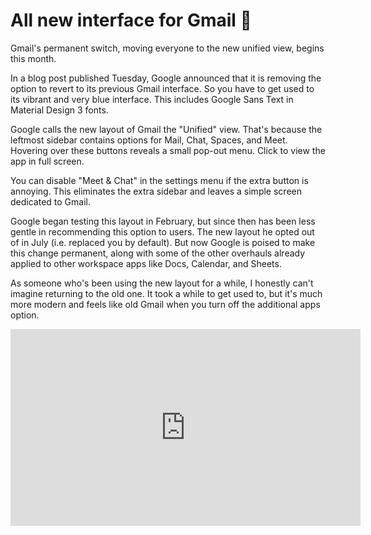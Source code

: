 # All new interface for Gmail 📧

Gmail's permanent switch, moving everyone to the new unified view, begins this month.

In a blog post published Tuesday, Google announced that it is removing the option to revert to its previous Gmail interface. So you have to get used to its vibrant and very blue interface. This includes Google Sans Text in Material Design 3 fonts.

Google calls the new layout of Gmail the "Unified" view. That's because the leftmost sidebar contains options for Mail, Chat, Spaces, and Meet. Hovering over these buttons reveals a small pop-out menu. Click to view the app in full screen.

You can disable "Meet & Chat" in the settings menu if the extra button is annoying. This eliminates the extra sidebar and leaves a simple screen dedicated to Gmail.

Google began testing this layout in February, but since then has been less gentle in recommending this option to users. The new layout he opted out of in July (i.e. replaced you by default). But now Google is poised to make this change permanent, along with some of the other overhauls already applied to other workspace apps like Docs, Calendar, and Sheets.

As someone who's been using the new layout for a while, I honestly can't imagine returning to the old one. It took a while to get used to, but it's much more modern and feels like old Gmail when you turn off the additional apps option.

<iframe width="560" height="315" src="https://www.youtube.com/embed/g4S_olUmF6Q" title="YouTube video player" frameborder="0" allow="accelerometer; autoplay; clipboard-write; encrypted-media; gyroscope; picture-in-picture" allowfullscreen></iframe>